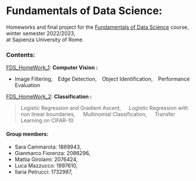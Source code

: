 # Fundamentals of Data Science:

Homeworks and final project for the [Fundamentals of Data Science](https://sites.google.com/di.uniroma1.it/fds-2022-2023) course, winter semester 2022/2023,\
at Sapienza University of Rome.

### Contents:

[FDS_HomeWork_1](https://nbviewer.org/github/LM1997610/Fundamentals_DS/blob/main/FDS_Assignment_1.ipynb): **Computer Vision :**

  - Image Filtering, &ensp; Edge Detection, &ensp; Object Identification, &ensp; Performance Evaluation
  
[FDS_HomeWork_2](https://nbviewer.org/github/LM1997610/Fundamentals_DS/blob/main/FDS_Assignment_2.ipynb): **Classification :**
  
> Logistic Regression and Gradient Ascent, &emsp;
  Logistic Regression with non linear boundaries, &emsp;
  Multinomial Classification, &emsp;
  Transfer Learning on CIFAR-10

#### **Group members**:

- Sara Cammarota: 1869943,
- Gianmarco Fiorenza: 2086296, 
- Mattia Girolami: 2076424, 
- Luca Mazzucco: 1997610, 
- Ilaria Petrucci: 1732987, 
